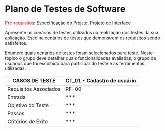 # Plano de Testes de Software

<span style="color:red">Pré-requisitos: <a href="2-Especificação do Projeto.md"> Especificação do Projeto</a></span>, <a href="3-Projeto de Interface.md"> Projeto de Interface</a>

Apresente os cenários de testes utilizados na realização dos testes da sua aplicação. Escolha cenários de testes que demonstrem os requisitos sendo satisfeitos.

Enumere quais cenários de testes foram selecionados para teste. Neste tópico o grupo deve detalhar quais funcionalidades avaliadas, o grupo de usuários que foi escolhido para participar do teste e as ferramentas utilizadas.
 
|CASOS DE TESTE|CT_01 - Cadastro de usuário|
|--------------|---------------------------|
|Requisitos Associados| RF-00 |
|Entrada| *** |
|Objetivo do Teste| *** |
|Passos| *** |
|Critérios de Êxito| *** |

